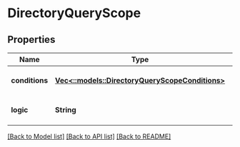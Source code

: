 # DirectoryQueryScope

## Properties
Name | Type | Description | Notes
------------ | ------------- | ------------- | -------------
**conditions** | [**Vec<::models::DirectoryQueryScopeConditions>**](DirectoryQuery_scope_conditions.md) |  | [optional] [default to null]
**logic** | **String** |  | [optional] [default to null]

[[Back to Model list]](../README.md#documentation-for-models) [[Back to API list]](../README.md#documentation-for-api-endpoints) [[Back to README]](../README.md)



